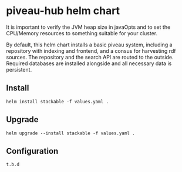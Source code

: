 # piveau-hub helm chart

It is important to verify the JVM heap size in javaOpts and to set the CPU/Memory resources to something suitable for your cluster.

By default, this helm chart installs a basic piveau system, including a repository with indexing and frontend, and a consus for harvesting rdf sources. The repository and the search API are routed to the outside. Required databases are installed alongside and all necessary data is persistent.  

## Install

    helm install stackable -f values.yaml .

## Upgrade

    helm upgrade --install stackable -f values.yaml .

## Configuration

    t.b.d
        
